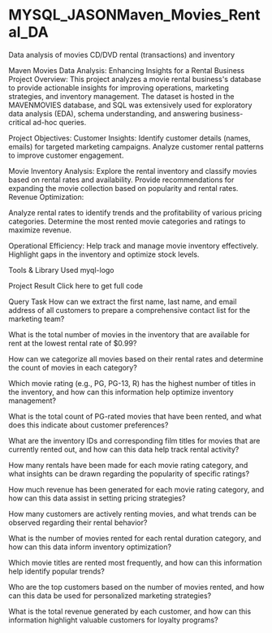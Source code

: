 # MYSQL_JASONMaven_Movies_Rental_DA
Data analysis of movies CD/DVD rental (transactions) and inventory

Maven Movies Data Analysis: Enhancing Insights for a Rental Business
Project Overview:
This project analyzes a movie rental business's database to provide actionable insights for improving operations, marketing strategies, and inventory management. The dataset is hosted in the MAVENMOVIES database, and SQL was extensively used for exploratory data analysis (EDA), schema understanding, and answering business-critical ad-hoc queries.

Project Objectives:
Customer Insights:
Identify customer details (names, emails) for targeted marketing campaigns. Analyze customer rental patterns to improve customer engagement.

Movie Inventory Analysis:
Explore the rental inventory and classify movies based on rental rates and availability. Provide recommendations for expanding the movie collection based on popularity and rental rates. Revenue Optimization:

Analyze rental rates to identify trends and the profitability of various pricing categories. Determine the most rented movie categories and ratings to maximize revenue.

Operational Efficiency:
Help track and manage movie inventory effectively. Highlight gaps in the inventory and optimize stock levels.

Tools & Library Used
myql-logo  

Project Result
Click here to get full code

Query Task
How can we extract the first name, last name, and email address of all customers to prepare a comprehensive contact list for the marketing team?

What is the total number of movies in the inventory that are available for rent at the lowest rental rate of $0.99?

How can we categorize all movies based on their rental rates and determine the count of movies in each category?

Which movie rating (e.g., PG, PG-13, R) has the highest number of titles in the inventory, and how can this information help optimize inventory management?

What is the total count of PG-rated movies that have been rented, and what does this indicate about customer preferences?

What are the inventory IDs and corresponding film titles for movies that are currently rented out, and how can this data help track rental activity?

How many rentals have been made for each movie rating category, and what insights can be drawn regarding the popularity of specific ratings?

How much revenue has been generated for each movie rating category, and how can this data assist in setting pricing strategies?

How many customers are actively renting movies, and what trends can be observed regarding their rental behavior?

What is the number of movies rented for each rental duration category, and how can this data inform inventory optimization?

Which movie titles are rented most frequently, and how can this information help identify popular trends?

Who are the top customers based on the number of movies rented, and how can this data be used for personalized marketing strategies?

What is the total revenue generated by each customer, and how can this information highlight valuable customers for loyalty programs?

